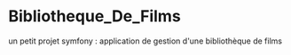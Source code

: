 # Bibliotheque_De_Films
un petit projet symfony : application de gestion d'une bibliothèque de films
